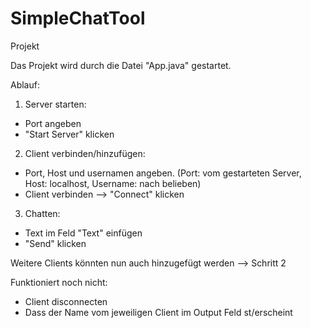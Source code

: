 # SimpleChatTool
Projekt

Das Projekt wird durch die Datei "App.java" gestartet.

Ablauf:
1. Server starten:
- Port angeben 
- "Start Server" klicken

2. Client verbinden/hinzufügen:
- Port, Host und usernamen angeben. (Port: vom gestarteten Server, Host: localhost, Username: nach belieben)
- Client verbinden --> "Connect" klicken

3. Chatten:
- Text im Feld "Text" einfügen 
- "Send" klicken

Weitere Clients könnten nun auch hinzugefügt werden --> Schritt 2


Funktioniert noch nicht:
- Client disconnecten
- Dass der Name vom jeweiligen Client im Output Feld st/erscheint
